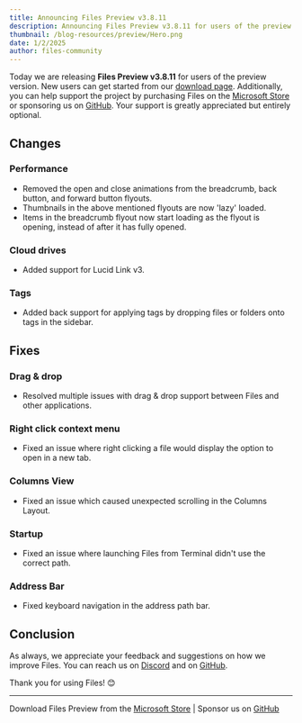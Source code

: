 ```yaml
---
title: Announcing Files Preview v3.8.11
description: Announcing Files Preview v3.8.11 for users of the preview version.
thumbnail: /blog-resources/preview/Hero.png
date: 1/2/2025
author: files-community
---
```


Today we are releasing **Files Preview v3.8.11** for users of the preview version. New users can get started from our [download page](/download/). Additionally, you can help support the project by purchasing Files on the [Microsoft Store](ms-windows-store://pdp/?ProductId=9NSQD9PKV3SS&cid=FilesWebsite) or sponsoring us on [GitHub](https://github.com/sponsors/yaira2). Your support is greatly appreciated but entirely optional.

## Changes

### Performance

- Removed the open and close animations from the breadcrumb, back button, and forward button flyouts.
- Thumbnails in the above mentioned flyouts are now 'lazy' loaded.
- Items in the breadcrumb flyout now start loading as the flyout is opening, instead of after it has fully opened.

### Cloud drives

- Added support for Lucid Link v3.

### Tags

- Added back support for applying tags by dropping files or folders onto tags in the sidebar.

## Fixes

### Drag & drop

- Resolved multiple issues with drag & drop support between Files and other applications.

### Right click context menu

- Fixed an issue where right clicking a file would display the option to open in a new tab.

### Columns View

- Fixed an issue which caused unexpected scrolling in the Columns Layout.

### Startup

- Fixed an issue where launching Files from Terminal didn't use the correct path.

### Address Bar

- Fixed keyboard navigation in the address path bar.

## Conclusion

As always, we appreciate your feedback and suggestions on how we improve Files. You can reach us on [Discord](https://discord.gg/files) and on [GitHub](https://github.com/files-community/Files/).

Thank you for using Files! 😊

---

Download Files Preview from the [Microsoft Store](ms-windows-store://pdp/?ProductId=9NSQD9PKV3SS&cid=FilesWebsite) | Sponsor us on [GitHub](https://github.com/sponsors/yaira2/)